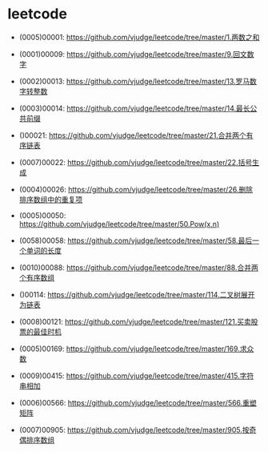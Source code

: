 # leetcode

* (0005)00001: https://github.com/vjudge/leetcode/tree/master/1.两数之和

* (0001)00009: https://github.com/vjudge/leetcode/tree/master/9.回文数字

* (0002)00013: https://github.com/vjudge/leetcode/tree/master/13.罗马数字转整数
* (0003)00014: https://github.com/vjudge/leetcode/tree/master/14.最长公共前缀

* ()00021: https://github.com/vjudge/leetcode/tree/master/21.合并两个有序链表
* (0007)00022: https://github.com/vjudge/leetcode/tree/master/22.括号生成

* (0004)00026: https://github.com/vjudge/leetcode/tree/master/26.删除排序数组中的重复项  


* (0005)00050: https://github.com/vjudge/leetcode/tree/master/50.Pow(x,n)

* (0058)00058: https://github.com/vjudge/leetcode/tree/master/58.最后一个单词的长度

* (0010)00088: https://github.com/vjudge/leetcode/tree/master/88.合并两个有序数组

* ()00114: https://github.com/vjudge/leetcode/tree/master/114.二叉树展开为链表

* (0008)00121: https://github.com/vjudge/leetcode/tree/master/121.买卖股票的最佳时机

* (0005)00169: https://github.com/vjudge/leetcode/tree/master/169.求众数

* (0009)00415: https://github.com/vjudge/leetcode/tree/master/415.字符串相加

* (0006)00566: https://github.com/vjudge/leetcode/tree/master/566.重塑矩阵

* (0007)00905: https://github.com/vjudge/leetcode/tree/master/905.按奇偶排序数组
